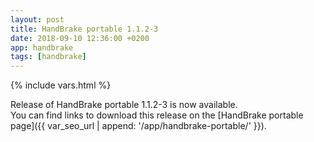```yaml
---
layout: post
title: HandBrake portable 1.1.2-3
date: 2018-09-10 12:36:00 +0200
app: handbrake
tags: [handbrake]
---
```

{% include vars.html %}

Release of HandBrake portable 1.1.2-3 is now available.<br />
You can find links to download this release on the [HandBrake portable page]({{ var_seo_url | append: '/app/handbrake-portable/' }}).